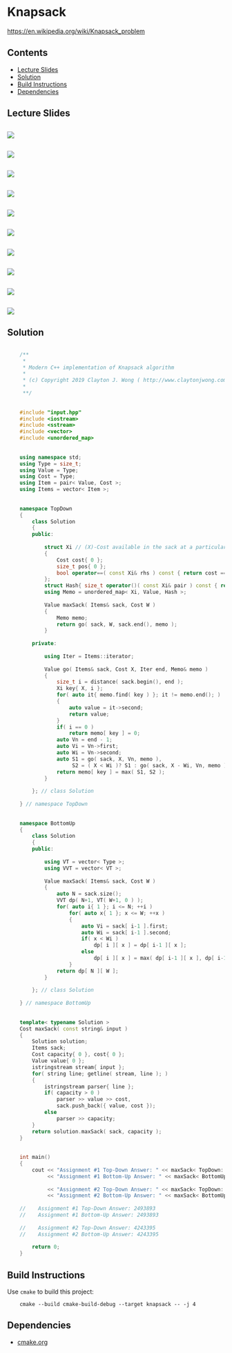 # Knapsack
https://en.wikipedia.org/wiki/Knapsack_problem

## Contents
* [Lecture Slides](#lecture-slides)
* [Solution](#solution)
* [Build Instructions](#build-instructions)
* [Dependencies](#dependencies)

## Lecture Slides
![](https://github.com/claytonjwong/Algorithms-Stanford/blob/master/course3/knapsack/documentation/knapsack01.png)
---
![](https://github.com/claytonjwong/Algorithms-Stanford/blob/master/course3/knapsack/documentation/knapsack02.png)
---
![](https://github.com/claytonjwong/Algorithms-Stanford/blob/master/course3/knapsack/documentation/knapsack03.png)
---
![](https://github.com/claytonjwong/Algorithms-Stanford/blob/master/course3/knapsack/documentation/knapsack04.png)
---
![](https://github.com/claytonjwong/Algorithms-Stanford/blob/master/course3/knapsack/documentation/knapsack05.png)
---
![](https://github.com/claytonjwong/Algorithms-Stanford/blob/master/course3/knapsack/documentation/knapsack06.png)
---
![](https://github.com/claytonjwong/Algorithms-Stanford/blob/master/course3/knapsack/documentation/knapsack07.png)
---
![](https://github.com/claytonjwong/Algorithms-Stanford/blob/master/course3/knapsack/documentation/knapsack08.png)
---
![](https://github.com/claytonjwong/Algorithms-Stanford/blob/master/course3/knapsack/documentation/knapsack09.png)
---
![](https://github.com/claytonjwong/Algorithms-Stanford/blob/master/course3/knapsack/documentation/knapsack10.png)
---

## Solution
```cpp

    /**
     *
     * Modern C++ implementation of Knapsack algorithm
     *
     * (c) Copyright 2019 Clayton J. Wong ( http://www.claytonjwong.com )
     *
     **/
    
    
    #include "input.hpp"
    #include <iostream>
    #include <sstream>
    #include <vector>
    #include <unordered_map>
    
    
    using namespace std;
    using Type = size_t;
    using Value = Type;
    using Cost = Type;
    using Item = pair< Value, Cost >;
    using Items = vector< Item >;
    
    
    namespace TopDown
    {
        class Solution
        {
        public:
    
            struct Xi // (X)-Cost available in the sack at a particular end position distance (i) from the beginning of the sack
            {
                Cost cost{ 0 };
                size_t pos{ 0 };
                bool operator==( const Xi& rhs ) const { return cost == rhs.cost && pos == rhs.pos; }
            };
            struct Hash{ size_t operator()( const Xi& pair ) const { return pair.cost * 2001 + pair.pos; }};
            using Memo = unordered_map< Xi, Value, Hash >;
    
            Value maxSack( Items& sack, Cost W )
            {
                Memo memo;
                return go( sack, W, sack.end(), memo );
            }
    
        private:
    
            using Iter = Items::iterator;
    
            Value go( Items& sack, Cost X, Iter end, Memo& memo )
            {
                size_t i = distance( sack.begin(), end );
                Xi key{ X, i };
                for( auto it{ memo.find( key ) }; it != memo.end(); )
                {
                    auto value = it->second;
                    return value;
                }
                if( i == 0 )
                    return memo[ key ] = 0;
                auto Vn = end - 1;
                auto Vi = Vn->first;
                auto Wi = Vn->second;
                auto S1 = go( sack, X, Vn, memo ),
                     S2 = ( X < Wi )? S1 : go( sack, X - Wi, Vn, memo ) + Vi;
                return memo[ key ] = max( S1, S2 );
            }
    
        }; // class Solution
    
    } // namespace TopDown
    
    
    namespace BottomUp
    {
        class Solution
        {
        public:
    
            using VT = vector< Type >;
            using VVT = vector< VT >;
    
            Value maxSack( Items& sack, Cost W )
            {
                auto N = sack.size();
                VVT dp( N+1, VT( W+1, 0 ) );
                for( auto i{ 1 }; i <= N; ++i )
                    for( auto x{ 1 }; x <= W; ++x )
                    {
                        auto Vi = sack[ i-1 ].first;
                        auto Wi = sack[ i-1 ].second;
                        if( x < Wi )
                            dp[ i ][ x ] = dp[ i-1 ][ x ];
                        else
                            dp[ i ][ x ] = max( dp[ i-1 ][ x ], dp[ i-1 ][ x-Wi ] + Vi );
                    }
                return dp[ N ][ W ];
            }
    
        }; // class Solution
    
    } // namespace BottomUp
    
    
    template< typename Solution >
    Cost maxSack( const string& input )
    {
        Solution solution;
        Items sack;
        Cost capacity{ 0 }, cost{ 0 };
        Value value{ 0 };
        istringstream stream{ input };
        for( string line; getline( stream, line ); )
        {
            istringstream parser{ line };
            if( capacity > 0 )
                parser >> value >> cost,
                sack.push_back({ value, cost });
            else
                parser >> capacity;
        }
        return solution.maxSack( sack, capacity );
    }
    
    
    int main()
    {
        cout << "Assignment #1 Top-Down Answer: " << maxSack< TopDown::Solution >( Assignment1::Input ) << endl
             << "Assignment #1 Bottom-Up Answer: " << maxSack< BottomUp::Solution >( Assignment1::Input ) << endl << endl
    
             << "Assignment #2 Top-Down Answer: " << maxSack< TopDown::Solution >( Assignment2::Input ) << endl
             << "Assignment #2 Bottom-Up Answer: " << maxSack< BottomUp::Solution >( Assignment2::Input ) << endl << endl;
    
    //    Assignment #1 Top-Down Answer: 2493893
    //    Assignment #1 Bottom-Up Answer: 2493893
    
    //    Assignment #2 Top-Down Answer: 4243395
    //    Assignment #2 Bottom-Up Answer: 4243395
    
        return 0;
    }

```

## Build Instructions
Use ```cmake``` to build this project:

```
    cmake --build cmake-build-debug --target knapsack -- -j 4
```

## Dependencies
* [cmake.org](https://cmake.org)
